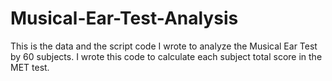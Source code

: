 # Musical-Ear-Test-Analysis

This is the data and the script code I wrote to analyze the Musical Ear Test by 60 subjects.
I wrote this code to calculate each subject total score in the MET test.
